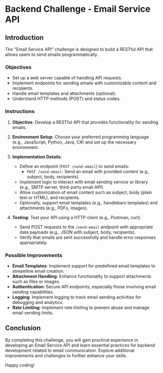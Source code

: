 # Backend Challenge - Email Service API

## Introduction

The "Email Service API" challenge is designed to build a RESTful API that allows users to send emails programmatically.

### Objectives

- Set up a web server capable of handling API requests.
- Implement endpoints for sending emails with customizable content and recipients.
- Handle email templates and attachments (optional).
- Understand HTTP methods (POST) and status codes.

### Instructions

1. **Objective**: Develop a RESTful API that provides functionality for sending emails.

2. **Environment Setup**: Choose your preferred programming language (e.g., JavaScript, Python, Java, C#) and set up the necessary environment.

3. **Implementation Details**: 
   - Define an endpoint (`POST /send-email`) to send emails:
     - `POST /send-email`: Send an email with provided content (e.g., subject, body, recipients).
   - Implement logic to interact with email sending service or library (e.g., SMTP server, third-party email API).
   - Allow customization of email content such as subject, body (plain text or HTML), and recipients.
   - Optionally, support email templates (e.g., handlebars templates) and attachments (e.g., PDFs, images).

4. **Testing**: Test your API using a HTTP client (e.g., Postman, curl).
   - Send POST requests to the `/send-email` endpoint with appropriate data payloads (e.g., JSON with subject, body, recipients).
   - Verify that emails are sent successfully and handle error responses appropriately.

### Possible Improvements

- **Email Templates**: Implement support for predefined email templates to streamline email creation.
- **Attachment Handling**: Enhance functionality to support attachments such as files or images.
- **Authentication**: Secure API endpoints, especially those involving email sending capabilities.
- **Logging**: Implement logging to track email sending activities for debugging and analytics.
- **Rate Limiting**: Implement rate limiting to prevent abuse and manage email sending limits.

## Conclusion

By completing this challenge, you will gain practical experience in developing an Email Service API and learn essential practices for backend development related to email communication. Explore additional improvements and challenges to further enhance your skills.

Happy coding!
